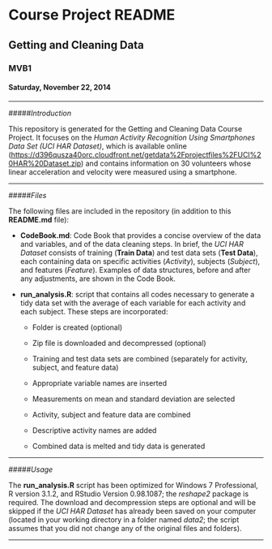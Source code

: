 # Course Project README
## Getting and Cleaning Data
### MVB1
#### Saturday, November 22, 2014


***


#####*Introduction*

This repository is generated for the Getting and Cleaning Data Course Project. It focuses on the *Human Activity Recognition Using Smartphones Data Set (UCI HAR Dataset)*, which is available online (https://d396qusza40orc.cloudfront.net/getdata%2Fprojectfiles%2FUCI%20HAR%20Dataset.zip) and contains information on 30 volunteers whose linear acceleration and velocity were measured using a smartphone. 


***


#####*Files*

The following files are included in the repository (in addition to this **README.md** file):

* **CodeBook.md**: 
Code Book that provides a concise overview of the data and variables, and of the data cleaning steps. In brief, the *UCI HAR Dataset* consists of training (**Train Data**) and test data sets (**Test Data**), each containing data on specific activities (*Activity*), subjects (*Subject*), and features (*Feature*). Examples of data structures, before and after any adjustments, are shown in the Code Book.

* **run_analysis.R**:
script that contains all codes necessary to generate a tidy data set with the average of each variable for each activity and each subject. These steps are incorporated: 

    - Folder is created (optional)
    
    - Zip file is downloaded and decompressed (optional) 

    - Training and test data sets are combined (separately for activity, subject, and feature data)
    
    - Appropriate variable names are inserted
    
    - Measurements on mean and standard deviation are selected
    
    - Activity, subject and feature data are combined
    
    - Descriptive activity names are added
    
    - Combined data is melted and tidy data is generated
    

***


#####*Usage*

The **run_analysis.R** script has been optimized for Windows 7 Professional, R version 3.1.2, and RStudio Version 0.98.1087; the *reshape2* package is required. The download and decompression steps are optional and will be skipped if the *UCI HAR Dataset* has already been saved on your computer (located in your working directory in a folder named *data2*; the script assumes that you did not change any of the original files and folders).  

***





